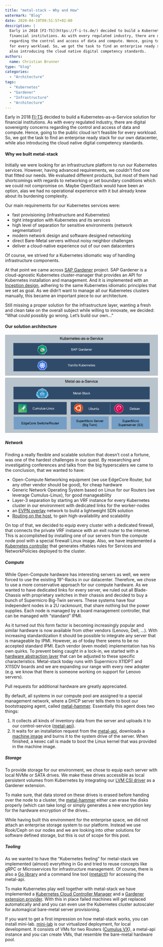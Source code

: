 ```yaml
---
title: "metal-stack — Why and How"
watermark: "Blog"
date: 2020-04-19T09:51:57+02:00
description: |
  Early in 2018 [FI-TS](https://f-i-ts.de/) decided to build a Kubernetes-as-a-Service solution for
  financial institutions. As with every regulated industry, there are digital sovereignty concerns
  regarding the control and access of data and compute. Hence, going to the public cloud isn't feasible
  for every workload. So, we got the task to find an enterprise ready stack for our own datacenter, while
  also introducing the cloud native digital competency standards.
authors:
  name: Christian Brunner
type: "blog"
categories:
  - "Architecture"
tags:
  - "Kubernetes"
  - "Gardener"
  - "Infrastructure"
  - "Architecture"
---
```


Early in 2018 [FI-TS](https://f-i-ts.de/) decided to build a Kubernetes-as-a-Service solution for
financial institutions. As with every regulated industry, there are digital sovereignty concerns
regarding the control and access of data and compute. Hence, going to the public cloud isn't feasible
for every workload. So, we got the task to find an enterprise ready stack for our own datacenter, while
also introducing the cloud native digital competency standards.

<!-- truncate -->

#### Why we built metal-stack

Initially we were looking for an infrastructure platform to run our Kubernetes services. However,
having advanced requirements, we couldn't find one that fitted our needs. We evaluated different
products, but most of them had shortcomings with regards to networking or set boundary conditions
which we could not compromise on. Maybe OpenStack would have been an option, alas we had no operational
experience with it but already knew about its burdening complexity.

Our main requirements for our Kubernetes services were:

- fast provisioning (infrastructure and Kubernetes)
- tight integration with Kubernetes and its services
- high level of separation for sensitive environments (network segmentation)
- modern network design and software designed networking
- direct Bare-Metal servers without noisy neighbor challenges
- deliver a cloud-native experience out of our own datacenters

Of course, we strived for a Kubernetes idiomatic way of handling infrastructure components.

At that point we came across [SAP Gardener](https://gardener.cloud/) project. SAP Gardener is a
cloud-agnostic Kubernetes cluster-manager that provides an API for Kubernetes installation and management.
And it is implemented with an [Inception design](https://kubernetes.io/blog/2019/12/02/gardener-project-update/),
adhering to the same Kubernetes idiomatic principles that we set as goal. As we didn’t want to manage all
our Kubernetes clusters manually, this became an important piece to our architecture.

Still missing a proper solution for the infrastructure layer, wanting a fresh and clean take on the overall
subject while willing to innovate, we decided:
“What could possibly go wrong. Let’s build our own…”

#### Our solution architecture

![metal-stack architecture](./metal-stack-architecture.png)

##### Network

Finding a really flexible and scalable solution that doesn’t cost a fortune, was one of the hardest challenges
in our quest. By researching and investigating conferences and talks from the big hyperscalers we came to the
conclusion, that we wanted to have:

- Open-Compute Networking equipment (we use EdgeCore Router, but any other vendor should be good), for
  cheap hardware
- Generic Network Operating System based on Linux for our Routers (we leverage Cumulus-Linux), for
  good manageability
- Layer-3 separation by starting an VRF instance for every Kubernetes cluster in our environment with
  dedicated links for the worker-nodes
- an [EVPN overlay](https://cumulusnetworks.com/learn/resources/whitepapers/vxlan-routing-with-evpn)
  network to build a lightweight SDN solution
- [Routing on the host](https://cumulusnetworks.com/learn/resources/whitepapers/routing-host-benefits),
  to gain high-availability and scalability

On top of that, we decided to equip every cluster with a dedicated firewall, that connects the private VRF
instance with an exit router to the internet. This is accomplished by installing one of our servers from
the compute node pool with a special firewall Linux image. Also, we have implemented a
[Kubernetes controller](https://github.com/metal-stack/firewall-policy-controller)
that generates nftables rules for Services and NetworkPolicies deployed to the cluster.

##### Compute

While Open-Compute hardware has interesting servers as well, we were forced to use the existing 19”-Racks in
our datacenter. Therefore, we chose to use a more conservative approach for our compute hardware. As we wanted
to have dedicated links for every server, we ruled out all Blade-Chassis with proprietary switches in their
chassis and decided to buy a bunch of Supermicro Big-Twin servers. These systems have four independent nodes in
a 2U rackmount, that share nothing but the power supplies. Each node is managed by a board management controller,
that can be managed with “standard” IPMI.

As it turned out this form factor is becoming increasingly popular and similar hardware is now available from
other vendors (Lenovo, Dell, …). With increasing standardization it should be possible to integrate any server
that is manageable by IPMI. However, as of today there seems to be no accepted standard IPMI. Each vendor (even model)
implementation has his own quirks. To prevent being caught in a lock-in, we started with a
[hardware abstraction layer](https://github.com/metal-stack/go-hal) that can be adjusted to these specific
characteristics. Metal-stack today runs with Supermicro X11DPT and X11SDV boards and we are expanding our range
with every new adopter (e.g. we know that there is someone working on support for Lenovo servers).

Pull requests for additional hardware are greatly appreciated.

By default, all systems in our compute pool are assigned to a special management network, where a DHCP server
tells them to boot our bootstrapping agent, called [metal-hammer](https://github.com/metal-stack/metal-hammer).
Essentially this agent does two things:

1. It collects all kinds of inventory data from the server and uploads it to our control-service
   ([metal-api](https://github.com/metal-stack/metal-api)).
2. It waits for an installation request from the [metal-api](https://github.com/metal-stack/metal-api),
   downloads a [machine image](https://github.com/metal-stack/metal-images) and burns it to the system drive
   of the server. When finished, a kexec call is made to boot the Linux kernel that was provided in the
   machine image.

##### Storage

To provide storage for our environment, we chose to equip each server with local NVMe or SATA drives. We make these
drives accessible as local persistent volumes from Kubernetes by integrating our
[LVM CSI driver](https://github.com/metal-stack/csi-lvm) as a Gardener extension.

To make sure, that data stored on these drives is erased before handing over the node to a cluster, the
[metal-hammer](https://github.com/metal-stack/metal-hammer) either can erase the disks properly (which can take long)
or simply generates a new encryption key for the hardware encryption of the drives..

While having built this environment for the enterprise space, we did not attach an enterprise storage system to our
platform. Instead we use Rook/Ceph on our nodes and we are looking into other solutions for software defined storage,
but this is out of scope for this post.

##### Tooling

As we wanted to have the “Kubernetes feeling” for metal-stack we implemented (almost) everything in Go and tried
to reuse concepts like gRPC or Microservices for infrastructure management. Of course, there is also a
[Go library](https://github.com/metal-stack/metal-go) and a command line tool
([metalctl](https://github.com/metal-stack/metalctl)) for accessing the metal-api.

To make Kubernetes play well together with metal-stack we have implemented a
[Kubernetes Cloud Controller Manager](https://github.com/metal-stack/metal-ccm) and a
[Gardener extension provider](https://github.com/metal-stack/gardener-extension-provider-metal). With this
in place failed machines will get replaced automatically and and you can even use the Kubernetes cluster autoscaler
for automagical bare-metal server provisioning.

If you want to get a first impression on how metal-stack works, you can install mini-lab.
[mini-lab](https://github.com/metal-stack/mini-lab) is our virtualized deployment, for local development.
It consists of VMs for two Routers ([Cumulus VX](https://cumulusnetworks.com/products/cumulus-vx/)), a metal-api
instance and you can create VMs, that resemble the bare-metal hardware pool.
